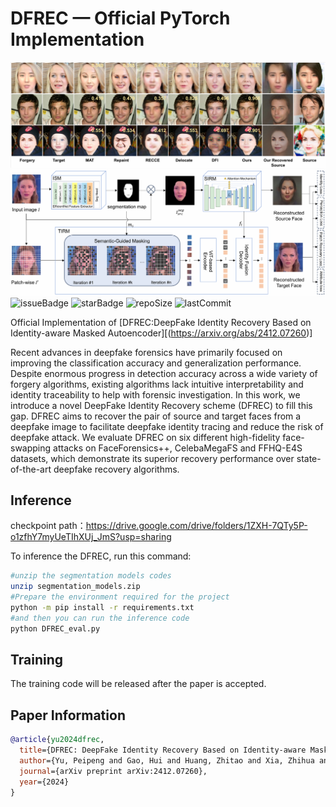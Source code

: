 # DFREC &mdash; Official PyTorch Implementation

![](./assets/teaser.png)
![](./assets/framework.png)
![issueBadge](https://img.shields.io/github/issues/botianzhe/DFREC)   ![starBadge](https://img.shields.io/github/stars/botianzhe/DFREC)   ![repoSize](https://img.shields.io/github/repo-size/botianzhe/DFREC)  ![lastCommit](https://img.shields.io/github/last-commit/botianzhe/DFREC) 

Official Implementation of [DFREC:DeepFake Identity Recovery Based on Identity-aware Masked Autoencoder][(https://arxiv.org/abs/2412.07260)]

Recent advances in deepfake forensics have primarily focused on improving the classification accuracy and generalization performance. Despite enormous progress in detection accuracy across a wide variety of forgery algorithms, existing algorithms  lack intuitive interpretability and identity traceability to help with forensic investigation. In this work, we introduce a novel DeepFake Identity Recovery scheme (DFREC) to fill this gap. DFREC aims to recover the pair of source and target faces from a deepfake image to facilitate deepfake identity tracing and reduce the risk of deepfake attack. We evaluate DFREC on six different high-fidelity face-swapping attacks on FaceForensics++, CelebaMegaFS and FFHQ-E4S datasets, which demonstrate its superior recovery performance over state-of-the-art deepfake recovery algorithms.

## Inference
checkpoint path：https://drive.google.com/drive/folders/1ZXH-7QTy5P-o1zfhY7myUeTIhXUj_JmS?usp=sharing

To inference the DFREC, run this command:

```bash
#unzip the segmentation models codes
unzip segmentation_models.zip
#Prepare the environment required for the project
python -m pip install -r requirements.txt
#and then you can run the inference code
python DFREC_eval.py
```
## Training
The training code will be released after the paper is accepted.

## Paper Information

```bibtex
@article{yu2024dfrec,
  title={DFREC: DeepFake Identity Recovery Based on Identity-aware Masked Autoencoder},
  author={Yu, Peipeng and Gao, Hui and Huang, Zhitao and Xia, Zhihua and Chang, Chip-Hong},
  journal={arXiv preprint arXiv:2412.07260},
  year={2024}
}
```

